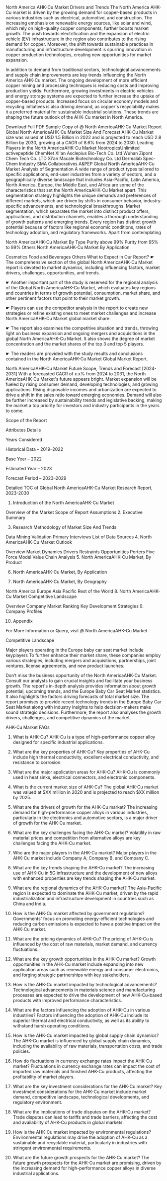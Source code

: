 North America AHK-Cu Market Drivers and Trends
The North America AHK-Cu market is driven by the growing demand for copper-based products in various industries such as electrical, automotive, and construction. The increasing emphasis on renewable energy sources, like solar and wind, which rely on high-quality copper components, further boosts market growth. The push towards electrification and the expansion of electric vehicle (EV) infrastructure in the region also contributes to the rising demand for copper. Moreover, the shift towards sustainable practices in manufacturing and infrastructure development is spurring innovation in copper production technologies, creating new opportunities for market expansion.

In addition to demand from traditional sectors, technological advancements and supply chain improvements are key trends influencing the North America AHK-Cu market. The ongoing development of more efficient copper mining and processing techniques is reducing costs and improving production yields. Furthermore, growing investments in electric vehicles and energy storage systems are expected to further increase the uptake of copper-based products. Increased focus on circular economy models and recycling initiatives is also driving demand, as copper's recyclability makes it a preferred material for sustainable industrial solutions. These trends are shaping the future outlook of the AHK-Cu market in North America.

Download Full PDF Sample Copy of @ North AmericaAHK-Cu Market Report  
Global North AmericaAHK-Cu Market Size And Forecast
AHK-Cu Market size was valued at USD 1.5 Billion in 2022 and is projected to reach USD 2.8 Billion by 2030, growing at a CAGR of 8.6% from 2024 to 2030.
Leading Players in the North AmericaAHK-Cu Market
NootropicsUnlimited
activepeptide
ChemNet
Xi'an Asclepius Bio-Tech Co.
Ltd
Wuhan Zipont Chem Tech Co.
LTD
Xi'an Macale Biotechnology Co.
Ltd
Dermalab
Spec-Chem Industry
SMA Collaboratives
A&PEP
Global North AmericaAHK-Cu Market Analysis of Segmentation
A wide range of product types tailored to specific applications, end-user industries from a variety of sectors, and a geographically diverse landscape that includes Asia-Pacific, Latin America, North America, Europe, the Middle East, and Africa are some of the characteristics that set the North AmericaAHK-Cu Market apart. This segmentation strategy highlights the unique demands and preferences of different markets, which are driven by shifts in consumer behavior, industry-specific advancements, and technological breakthroughs. Market segmentation, which separates the market into distinct product offers, applications, and distribution channels, enables a thorough understanding of growth patterns and emerging trends. Every region has distinct growth potential because of factors like regional economic conditions, rates of technology adoption, and regulatory frameworks. Apart from contemplating

North AmericaAHK-Cu Market By Type
Purity above 99%
Purity from 95% to 99%
Others
North AmericaAHK-Cu Market By Application

Cosmetics
Food and Beverages
Others
What to Expect in Our Report?
☛ The comprehensive section of the global North AmericaAHK-Cu Market report is devoted to market dynamics, including influencing factors, market drivers, challenges, opportunities, and trends.

☛ Another important part of the study is reserved for the regional analysis of the Global North AmericaAHK-Cu Market, which evaluates key regions and countries in terms of growth potential, consumption, market share, and other pertinent factors that point to their market growth.

☛ Players can use the competitor analysis in the report to create new strategies or refine existing ones to meet market challenges and increase North AmericaAHK-Cu Market global market share.

☛ The report also examines the competitive situation and trends, throwing light on business expansion and ongoing mergers and acquisitions in the global North AmericaAHK-Cu Market. It also shows the degree of market concentration and the market shares of the top 3 and top 5 players.

☛ The readers are provided with the study results and conclusions contained in the North AmericaAHK-Cu Market Global Market Report.

North AmericaAHK-Cu Market Future Scope, Trends and Forecast [2024-2031]
With a forecasted CAGR of x.x% from 2024 to 2031, the North AmericaAHK-Cu Market's future appears bright. Market expansion will be fueled by rising consumer demand, developing technologies, and growing applications. Rising disposable incomes and urbanization are expected to drive a shift in the sales ratio toward emerging economies. Demand will also be further increased by sustainability trends and legislative backing, making the market a top priority for investors and industry participants in the years to come.

Scope of the Report

Attributes Details

Years Considered

Historical Data – 2019–2022

Base Year – 2022

Estimated Year – 2023

Forecast Period – 2023–2029

Detailed TOC of Global North AmericaAHK-Cu Market Research Report, 2023-2030
1. Introduction of the North AmericaAHK-Cu Market

Overview of the Market
Scope of Report
Assumptions
2. Executive Summary

3. Research Methodology of Market Size And Trends

Data Mining
Validation
Primary Interviews
List of Data Sources
4. North AmericaAHK-Cu Market Outlook

Overview
Market Dynamics
Drivers
Restraints
Opportunities
Porters Five Force Model
Value Chain Analysis
5. North AmericaAHK-Cu Market, By Product

6. North AmericaAHK-Cu Market, By Application

7. North AmericaAHK-Cu Market, By Geography

North America
Europe
Asia Pacific
Rest of the World
8. North AmericaAHK-Cu Market Competitive Landscape

Overview
Company Market Ranking
Key Development Strategies
9. Company Profiles

10. Appendix

For More Information or Query, visit @ North AmericaAHK-Cu Market

Competitive Landscape

Major players operating in the Europe baby car seat market include keyplayers To further enhance their market share, these companies employ various strategies, including mergers and acquisitions, partnerships, joint ventures, license agreements, and new product launches.

Don’t miss the business opportunity of the North AmericaAHK-Cu Market. Consult our analysts to gain crucial insights and facilitate your business growth.
The report's in-depth analysis provides information about growth potential, upcoming trends, and the Europe Baby Car Seat Market statistics. It also highlights the factors driving forecasts of total market size. The report promises to provide recent technology trends in the Europe Baby Car Seat Market along with industry insights to help decision-makers make sound strategic decisions. Furthermore, the report also analyses the growth drivers, challenges, and competitive dynamics of the market.

AHK-Cu Market FAQs
1. What is AHK-Cu?
AHK-Cu is a type of high-performance copper alloy designed for specific industrial applications.

2. What are the key properties of AHK-Cu?
Key properties of AHK-Cu include high thermal conductivity, excellent electrical conductivity, and resistance to corrosion.

3. What are the major application areas for AHK-Cu?
AHK-Cu is commonly used in heat sinks, electrical connectors, and electronic components.

4. What is the current market size of AHK-Cu?
The global AHK-Cu market was valued at $XX million in 2020 and is projected to reach $XX million by 2025.

5. What are the drivers of growth for the AHK-Cu market?
The increasing demand for high-performance copper alloys in various industries, particularly in the electronics and automotive sectors, is a major driver of growth for the AHK-Cu market.

6. What are the key challenges facing the AHK-Cu market?
Volatility in raw material prices and competition from alternative alloys are key challenges facing the AHK-Cu market.

7. Who are the major players in the AHK-Cu market?
Major players in the AHK-Cu market include Company A, Company B, and Company C.

8. What are the key trends shaping the AHK-Cu market?
The increasing use of AHK-Cu in 5G infrastructure and the development of new alloys with enhanced properties are key trends shaping the AHK-Cu market.

9. What are the regional dynamics of the AHK-Cu market?
The Asia-Pacific region is expected to dominate the AHK-Cu market, driven by the rapid industrialization and infrastructure development in countries such as China and India.

10. How is the AHK-Cu market affected by government regulations?
Governments' focus on promoting energy-efficient technologies and reducing carbon emissions is expected to have a positive impact on the AHK-Cu market.

11. What are the pricing dynamics of AHK-Cu?
The pricing of AHK-Cu is influenced by the cost of raw materials, market demand, and currency fluctuations.

12. What are the key growth opportunities in the AHK-Cu market?
Growth opportunities in the AHK-Cu market include expanding into new application areas such as renewable energy and consumer electronics, and forging strategic partnerships with key stakeholders.

13. How is the AHK-Cu market impacted by technological advancements?
Technological advancements in materials science and manufacturing processes are expected to drive the development of new AHK-Cu-based products with improved performance characteristics.

14. What are the factors influencing the adoption of AHK-Cu in various industries?
Factors influencing the adoption of AHK-Cu include its superior thermal and electrical conductivity, as well as its ability to withstand harsh operating conditions.

15. How is the AHK-Cu market impacted by global supply chain dynamics?
The AHK-Cu market is influenced by global supply chain dynamics, including the availability of raw materials, transportation costs, and trade policies.

16. How do fluctuations in currency exchange rates impact the AHK-Cu market?
Fluctuations in currency exchange rates can impact the cost of imported raw materials and finished AHK-Cu products, affecting the profitability of market players.

17. What are the key investment considerations for the AHK-Cu market?
Key investment considerations for the AHK-Cu market include market demand, competitive landscape, technological developments, and regulatory environment.

18. What are the implications of trade disputes on the AHK-Cu market?
Trade disputes can lead to tariffs and trade barriers, affecting the cost and availability of AHK-Cu products in global markets.

19. How is the AHK-Cu market impacted by environmental regulations?
Environmental regulations may drive the adoption of AHK-Cu as a sustainable and recyclable material, particularly in industries with stringent environmental requirements.

20. What are the future growth prospects for the AHK-Cu market?
The future growth prospects for the AHK-Cu market are promising, driven by the increasing demand for high-performance copper alloys in diverse industrial applications.
